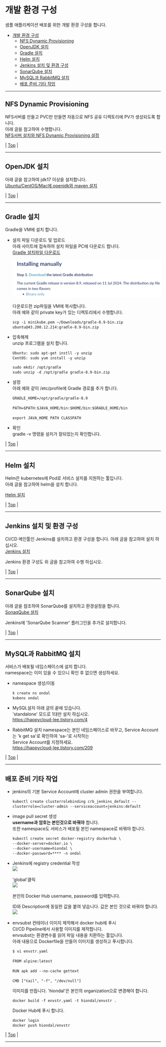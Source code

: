 # 개발 환경 구성
샘플 애플리케이션 배포를 위한 개발 환경 구성을 합니다.  

- [개발 환경 구성](#개발-환경-구성)
  - [NFS Dynamic Provisioning](#nfs-dynamic-provisioning)
  - [OpenJDK 설치](#openjdk-설치)
  - [Gradle 설치](#gradle-설치)
  - [Helm 설치](#helm-설치)
  - [Jenkins 설치 및 환경 구성](#jenkins-설치-및-환경-구성)
  - [SonarQube 설치](#sonarqube-설치)
  - [MySQL과 RabbitMQ 설치](#mysql과-rabbitmq-설치)
  - [배포 준비 기타 작업](#배포-준비-기타-작업)


---

## NFS Dynamic Provisioning 
NFS서버를 만들고 PVC만 만들면 자동으로 NFS 공유 디렉토리에 PV가 생성되도록 합니다.  
아래 글을 참고하여 수행합니다.  
[NFS서버 설치와 NFS Dynamic Provisioning 설정](https://happycloud-lee.tistory.com/178)  

| [Top](#개발-환경-구성) |

---

## OpenJDK 설치
아래 글을 참고하여 jdk17 이상을 설치합니다.  
[Ubuntu/CentOS/Mac에 openjdk와 maven 설치](https://happycloud-lee.tistory.com/186)  

| [Top](#개발-환경-구성) |

---

## Gradle 설치
Gradle을 VM에 설치 합니다.  

- 설치 파일 다운로드 및 업로드  
  아래 사이트에 접속하여 설치 파일을 PC에 다운로드 합니다.  
  [Gradle 설치파일 다운로드](https://gradle.org/install/)

  ![](images/2024-07-25-11-37-08.png)   

  다운로드한 zip파일을 VM에 복사합니다.  
  아래 예와 같이 private key가 있는 디렉토리에서 수행합니다.  
  ```
  scp -i minikube.pem ~/Downloads/gradle-8.9-bin.zip ubuntu@43.200.12.214:gradle-8.9-bin.zip
  ```

- 압축해제  
  unzip 프로그램을 설치 합니다.   
  ```
  Ubuntu: sudo apt-get instll -y unzip   
  CentOS: sudo yum install -y unzip 
  ```

  ```
  sudo mkdir /opt/gradle
  sudo unzip -d /opt/gradle gradle-8.9-bin.zip 
  ```

- 설정  
  아래 예와 같이 /etc/profile에 Gradle 경로를 추가 합니다.  
  ```
  GRADLE_HOME=/opt/gradle/gradle-8.9

  PATH=$PATH:$JAVA_HOME/bin:$HOME/bin:$GRADLE_HOME/bin

  export JAVA_HOME PATH CLASSPATH
  ````

- 확인  
  gradle -v 명령을 설치가 잘되었는지 확인합니다.   

| [Top](#개발-환경-구성) |

---

## Helm 설치  
Helm은 kubernetes에 Pod로 서비스 설치를 지원하는 툴입니다.  
아래 글을 참고하여 helm을 설치 합니다.  

[Helm 설치](https://happycloud-lee.tistory.com/3)

| [Top](#개발-환경-구성) |

---

## Jenkins 설치 및 환경 구성  
CI/CD 메인툴인 Jenkins를 설치하고 환경 구성을 합니다. 
아래 글을 참고하여 설치 하십시오.  
[Jenkins 설치](https://happycloud-lee.tistory.com/48)
  

Jenkins 환경 구성도 위 글을 참고하여 수행 하십시오.    

| [Top](#개발-환경-구성) |

---

## SonarQube 설치 

아래 글을 참조하여 SonarQube를 설치하고 환경설정을 합니다.     
[SonaqQube 설치](https://happycloud-lee.tistory.com/49)  

Jenkins에 'SonarQube Scanner' 플러그인을 추가로 설치합니다.  

| [Top](#개발-환경-구성) |

---

## MySQL과 RabbitMQ 설치  
서비스가 배포될 네임스페이스에 설치 합니다.   
namespace는 이미 있을 수 있으니 확인 후 없으면 생성하세요.  
- namespace 생성/이동
  ```
  k create ns ondal
  kubens ondal
  ```

- MySQL설치
  아래 글의 끝에 있습니다.  
  'standalone' 모드로 1대만 설치 하십시오.  
  https://happycloud-lee.tistory.com/4

- RabbitMQ 설치
  namespace는 본인 네임스페이스로 바꾸고, Service Account는 'k get sa'로 확인하여 'sa-'로 시작하는   
  Service Account를 지정하세요.   
  https://happycloud-lee.tistory.com/209

| [Top](#개발-환경-구성) |

---

## 배포 준비 기타 작업

- jenkins의 기본 Service Account에 cluster admin 권한을 부여합니다.  
  ``` 
  kubectl create clusterrolebinding crb_jenkins_default --clusterrole=cluster-admin --serviceaccount=jenkins:default
  ```

- image pull secret 생성  
  **username과 암호는 본인것으로 바꿔야** 합니다.   
  또한 namespace도 서비스가 배포될 본인 namespace로 바꿔야 합니다.  

  ```
  kubectl create secret docker-registry dockerhub \
  --docker-server=docker.io \
  --docker-username=hiondal \
  --docker-password=**** -n ondal
  ```

- Jenkins에 registry credential 작성    
  ![](images/2024-07-25-16-11-37.png)  

  'global'클릭  
  ![](images/2024-07-25-16-11-59.png)  

  본인의 Docker Hub username, password를 입력합니다.  

  ID와 Description에 동일한 값을 붙여 넣습니다. 값은 본인 것으로 바꿔야 합니다.    
  ![](images/2024-08-08-12-31-34.png)

- envsubst 컨테이너 이미지 제작해서 docker hub에 푸시   
  CI/CD Pipeline에서 사용할 이미지를 제작합니다.   
  envsubst는 환경변수를 읽어 파일 내용을 치환하는 툴입니다.    
  아래 내용으로 Dockerfile을 만들어 이미지를 생성하고 푸시합니다.  
  ```
  $ vi envstr.yaml
  
  FROM alpine:latest

  RUN apk add --no-cache gettext

  CMD ["tail", "-f", "/dev/null"]
  ```   

  이미지를 만듭니다. 'hiondal'은 본인의 organization으로 변경해야 합니다.  
  ```
  docker build -f envstr.yaml -t hiondal/envstr .
  ```

  Docker Hub에 푸시 합니다.  
  ```
  docker login 
  docker push hiondal/envstr
  ```

| [Top](#개발-환경-구성) |

---

